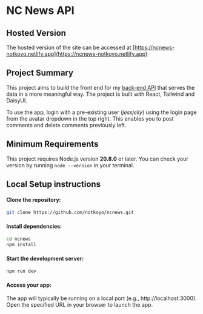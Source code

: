 # NC News API

## Hosted Version

The hosted version of the site can be accessed at [https://ncnews-notkoyo.netlify.app](https://ncnews-notkoyo.netlify.app)

## Project Summary

This project aims to build the front end for my [back-end API](https://github.com/notkoyo/ncnews-api) that serves the data in a more meaningful way. The project is built with React, Tailwind and DaisyUI.

To use the app, login with a pre-existing user (*jessjelly*) using the login page from the avatar dropdown in the top right.
This enables you to post comments and delete comments previously left.

## Minimum Requirements

This project requires Node.js version **20.8.0** or later. You can check your version by running `node --version` in your terminal.

## Local Setup instructions

#### Clone the repository:
```Bash
git clone https://github.com/notkoyo/ncnews.git
```

#### Install dependencies:
```Bash
cd ncnews
npm install
```

#### Start the development server:
```Bash
npm run dev
```

#### Access your app:
The app will typically be running on a local port (e.g., http://localhost:3000). Open the specified URL in your browser to launch the app.